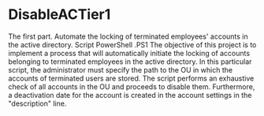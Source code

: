 # DisableACTier1
The first part. Automate the locking of terminated employees' accounts in the active directory. Script PowerShell .PS1
The objective of this project is to implement a process that will automatically initiate the locking of accounts belonging to terminated employees in the active directory. 
In this particular script, the administrator must specify the path to the OU in which the accounts of terminated users are stored. 
The script performs an exhaustive check of all accounts in the OU and proceeds to disable them. 
Furthermore, a deactivation date for the account is created in the account settings in the "description" line.
